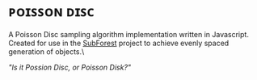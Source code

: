 # ᴘᴏɪꜱꜱᴏɴ ᴅɪꜱᴄ
A Poisson Disc sampling algorithm implementation written in Javascript.\
Created for use in the [SubForest](https://link-url-here.org) project to achieve evenly spaced generation of objects.\

*"Is it Possion Disc, or Poisson Disk?"*
